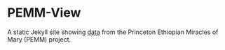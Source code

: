# PEMM-View

A static Jekyll site showing [data](https://github.com/Princeton-CDH/pemm-data) from the Princeton Ethiopian Miracles of Mary (PEMM) project.